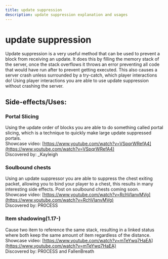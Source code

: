 ```yaml
---
title: update suppression
description: update suppression explanation and usages
---
```



# update suppression

Update suppression is a very useful method that can be used to prevent a block from receiving an update. It does this by filling the memory stack of the server, once the stack overflows it throws an error preventing all code that would have run after to prevent getting executed. This also causes a server crash unless surrounded by a try-catch, which player interactions do! Using player interactions you are able to use update suppression without crashing the server.

## Side-effects/Uses:
### Portal Slicing
Using the update order of blocks you are able to do something called portal slicing, which is a technique to quickly make large update suppressed portals.  
Showcase video: [https://www.youtube.com/watch?v=VSpqrWRefA4](https://www.youtube.com/watch?v=VSpqrWRefA4)  
Discovered by: \_Kayleigh  

### Soulbound chests
Using an update suppressor you are able to suppress the chest exiting packet, allowing you to bind your player to a chest, this results in many interesting side effects. Post on soulbound chests coming soon.  
Showcase video: [https://www.youtube.com/watch?v=RchVIanvMVg](https://www.youtube.com/watch?v=RchVIanvMVg)  
Discovered by: PR0CESS

### Item shadowing(1.17-)
Cause two item to reference the same stack, resulting in a linked status where both keep the same amount of item regardless of the distance.  
Showcase video: [https://www.youtube.com/watch?v=mTeYwq7HaEA](https://www.youtube.com/watch?v=mTeYwq7HaEA)  
Discovered by: PR0CESS and FallenBreath
